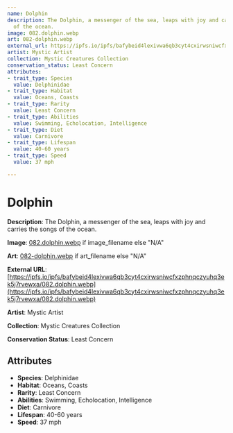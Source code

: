 ```yaml
---
name: Dolphin
description: The Dolphin, a messenger of the sea, leaps with joy and carries the songs
  of the ocean.
image: 082.dolphin.webp
art: 082-dolphin.webp
external_url: https://ipfs.io/ipfs/bafybeid4lexivwa6qb3cyt4cxirwsniwcfxzphnqczyuhq3ek5j7rvewxa/082.dolphin.webp
artist: Mystic Artist
collection: Mystic Creatures Collection
conservation_status: Least Concern
attributes:
- trait_type: Species
  value: Delphinidae
- trait_type: Habitat
  value: Oceans, Coasts
- trait_type: Rarity
  value: Least Concern
- trait_type: Abilities
  value: Swimming, Echolocation, Intelligence
- trait_type: Diet
  value: Carnivore
- trait_type: Lifespan
  value: 40-60 years
- trait_type: Speed
  value: 37 mph

---
```


# Dolphin

**Description**: The Dolphin, a messenger of the sea, leaps with joy and carries the songs of the ocean.

**Image**: [082.dolphin.webp](./082.dolphin.webp) if image_filename else "N/A"

**Art**: [082-dolphin.webp](./082-dolphin.webp) if art_filename else "N/A"

**External URL**: [https://ipfs.io/ipfs/bafybeid4lexivwa6qb3cyt4cxirwsniwcfxzphnqczyuhq3ek5j7rvewxa/082.dolphin.webp](https://ipfs.io/ipfs/bafybeid4lexivwa6qb3cyt4cxirwsniwcfxzphnqczyuhq3ek5j7rvewxa/082.dolphin.webp)

**Artist**: Mystic Artist

**Collection**: Mystic Creatures Collection

**Conservation Status**: Least Concern

## Attributes
- **Species**: Delphinidae
- **Habitat**: Oceans, Coasts
- **Rarity**: Least Concern
- **Abilities**: Swimming, Echolocation, Intelligence
- **Diet**: Carnivore
- **Lifespan**: 40-60 years
- **Speed**: 37 mph
